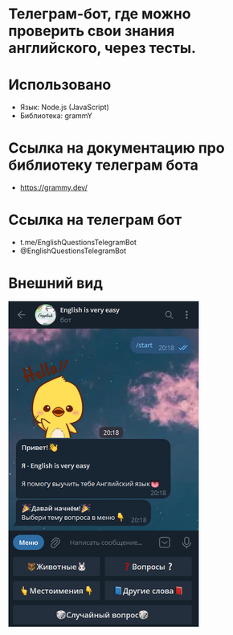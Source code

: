 # Телеграм-бот, где можно проверить свои знания английского, через тесты.

# Использовано
- Язык: Node.js (JavaScript)
- Библиотека: grammY

# Ссылка на документацию про библиотеку телеграм бота
- https://grammy.dev/

# Ссылка на телеграм бот
- t.me/EnglishQuestionsTelegramBot
- @EnglishQuestionsTelegramBot

# Внешний вид
![Appearance](./src/img/channel-appearance/Appearance.png)
